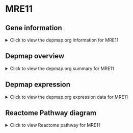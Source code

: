 <h1>MRE11</h1>

<h2>Gene information</h2>
<details>
  <summary>Click to view the depmap.org information for MRE11</summary>
  <iframe src="https://depmap.org/portal/gene/MRE11?tab=about" style="border:none;width:100%;height:800px"></iframe>
</details>

<h2>Depmap overview</h2>
<details>
  <summary>Click to view the depmap.org summary for MRE11</summary>
  <iframe src="https://depmap.org/portal/gene/MRE11?tab=overview" style="border:none;width:100%;height:800px"></iframe>
</details>

<h2>Depmap expression</h2>
<details>
  <summary>Click to view the depmap.org expression data for MRE11</summary>
  <iframe src="https://depmap.org/portal/gene/MRE11?tab=characterization" style="border:none;width:100%;height:800px"></iframe>
</details>



<h2>Reactome Pathway diagram</h2>
<details>
  <summary>Click to view Reactome pathway for MRE11</summary>
  <p>G2/M DNA damage checkpoint</p>
  <iframe src="https://reactome.org/PathwayBrowser/#/R-HSA-69473" style="border:none;width:100%;height:800px"></iframe>
</details>



